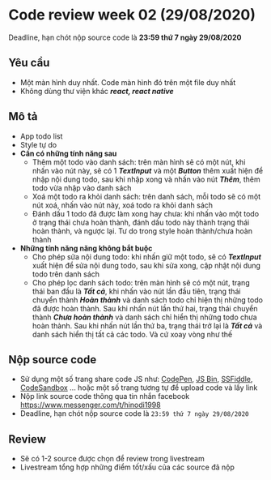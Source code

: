 # Code review week 02 (29/08/2020)
Deadline, hạn chót nộp source code là **23:59 thứ 7 ngày 29/08/2020**
## Yêu cầu
 - Một màn hình duy nhất. Code màn hình đó trên một file duy nhất
 - Không dùng thư viện khác ***react, react native***
## Mô tả
- App todo list
- Style tự do
- **Cần có những tính năng sau**
    - Thêm một todo vào danh sách: trên màn hình sẽ có một nút, khi nhấn vào nút này, sẽ có 1 ***TextInput*** và một ***Button*** thêm xuất hiện để nhập nội dung todo, sau khi nhập xong và nhấn vào nút ***Thêm***, thêm todo vừa nhập vào danh sách
    - Xoá một todo ra khỏi danh sách: trên danh sách, mỗi todo sẽ có một nút xoá, nhấn vào nút này, xoá todo ra khỏi danh sách
    - Đánh dấu 1 todo đã được làm xong hay chưa: khi nhấn vào một todo ở trạng thái chưa hoàn thành, đánh dấu todo này thành trạng thái hoàn thành, và ngược lại. Tư do trong style hoàn thành/chưa hoàn thành
- **Những tính năng năng không bắt buộc**
    - Cho phép sửa nội dung todo: khi nhấn giữ một todo, sẽ có ***TextInput*** xuất hiện để sửa nội dung todo, sau khi sửa xong, cập nhật nội dung todo trên danh sách
    - Cho phép lọc danh sách todo: trên màn hình sẽ có một nút, trạng thái ban đầu là ***Tất cả***, khi nhấn vào nút lần đầu tiên, trạng thái chuyển thành ***Hoàn thành*** và danh sách todo chỉ hiện thị những todo đã được hoàn thành. Sau khi nhấn nút lần thứ hai, trạng thái chuyển thành ***Chưa hoàn thành*** và danh sách chỉ hiển thị những todo chưa hoàn thành. Sau khi nhấn nút lần thứ ba, trạng thái trở lại là ***Tất cả*** và danh sách hiển thị tất cả các todo. Và cứ xoay vòng như thế

## Nộp source code
 - Sử dụng một số trang share code JS như: [CodePen](https://codepen.io/), [JS Bin](https://jsbin.com/), [SSFiddle](https://jsfiddle.net/), [CodeSandbox](https://codesandbox.io/) ... hoặc một số trang tương tự để upload code và lấy link
 - Nộp link source code thông qua tin nhắn facebook https://www.messenger.com/t/hinodi1998
 - Deadline, hạn chót nộp source code là ```23:59 thứ 7 ngày 29/08/2020```
## Review
 - Sẽ có 1-2 source được chọn để review trong livestream 
 - Livestream tổng hợp những điểm tốt/xấu của các source đã nộp
